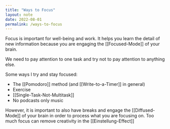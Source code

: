 ```yaml
---
title: "Ways to Focus" 
layout: note
date: 2022-08-01
permalink: /ways-to-focus
---
```


Focus is important for well-being and work. It helps you learn the detail of new information because you are engaging the [[Focused-Mode]] of your brain.

We need to pay attention to one task and try not to pay attention to anything else.

Some ways I try and stay focused:

-   The [[Pomodoro]] method (and [[Write-to-a-Timer]] in general)
-   Exercise
-   [[Single-Task-Not-Multitask]]
-   No podcasts only music

However, it is important to also have breaks and engage the [[Diffused-Mode]]  of your brain in order to process what you are focusing on. Too much focus can remove creativity in the [[Einstellung-Effect]]
